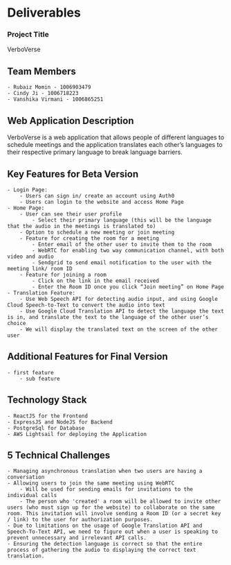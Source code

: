 # Deliverables

### Project Title 

VerboVerse

## Team Members

    - Rubaiz Momin - 1006903479
    - Cindy Ji - 1006718223
    - Vanshika Virmani - 1006865251

## Web Application Description

VerboVerse is a web application that allows people of different languages to schedule meetings and the application translates each other’s languages to their respective primary language to break language barriers.

## Key Features for Beta Version

    - Login Page:
        - Users can sign in/ create an account using Auth0
        - Users can login to the website and access Home Page
    - Home Page:
        - User can see their user profile
            - Select their primary language (this will be the language that the audio in the meetings is translated to) 
        - Option to schedule a new meeting or join meeting
        - Feature for creating the room for a meeting
            - Enter email of the other user to invite them to the room
            - WebRTC for enabling two way communication channel, with both video and audio
            - Sendgrid to send email notification to the user with the meeting link/ room ID
        - Feature for joining a room
            - Click on the link in the email received
            - Enter the Room ID once you click “Join meeting” on Home Page
    - Translation Feature:
        - Use Web Speech API for detecting audio input, and using Google Cloud Speech-to-Text to convert the audio into text
        - Use Google Cloud Translation API to detect the language the text is in, and translate the text to the language of the other user’s choice
        - We will display the translated text on the screen of the other user
    
## Additional Features for Final Version

    - first feature
        - sub feature

## Technology Stack

    - ReactJS for the Frontend
    - ExpressJS and NodeJS for Backend
    - PostgreSql for Database
    - AWS Lightsail for deploying the Application

## 5 Technical Challenges

    - Managing asynchronous translation when two users are having a conversation
    - Allowing users to join the same meeting using WebRTC
        - Will be used for sending emails for invitations to the individual calls
        - The person who 'created' a room will be allowed to invite other users (who must sign up for the website) to collaborate on the same room. This invitation will involve sending a Room ID (or a secret key / link) to the user for authorization purposes.
    - Due to limitations on the usage of Google Translation API and Speech-To-Text API, we need to figure out when a user is speaking to prevent unnecessary and irrelevant API calls.
    - Ensuring the detection language is correct so that the entire process of gathering the audio to displaying the correct text translation.
